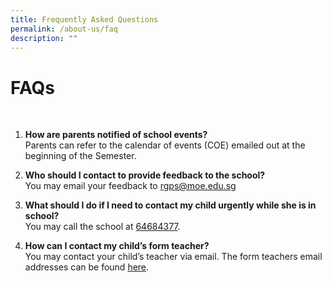 ```yaml
---
title: Frequently Asked Questions
permalink: /about-us/faq
description: ""
---
```

# FAQs
<br>

1. **How are parents notified of school events?**
<br>Parents can refer to the calendar of events (COE) emailed out at the beginning of the Semester. <br>


2. **Who should I contact to provide feedback to the school?**
<br>You may email your feedback to [rgps@moe.edu.sg](mailto:rgps@moe.edu.sg)<br>


3. **What should I do if I need to contact my child urgently while she is in school?**
<br>You may call the school at [64684377](tel:+6564684377).<br>


4. **How can I contact my child’s form teacher?**
<br>You may contact your child’s teacher via email. The form teachers email addresses can be found [here](https://rafflesgirlspri.moe.edu.sg/staff/staff-list).